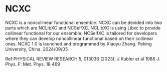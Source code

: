 # NCXC
NCXC is a noncollinear functional ensemble. NCXC can be devided into two parts which are NCLibXC and NCSelfXC.
NCLibXC is using Libxc to provide collinear functional for our ensemble.
NCSelfXC is tailored for developers where they can develop noncollinear functional based on their collinear ones.
NCXC 1.0 is launched and programmed by Xiaoyu Zhang. Peking University, China. 2024/09/05

Ref:PHYSICAL REVIEW RESEARCH 5, 013036 (2023);  J Kubler et al 1988 J. Phys. F: Met. Phys. 18 469
